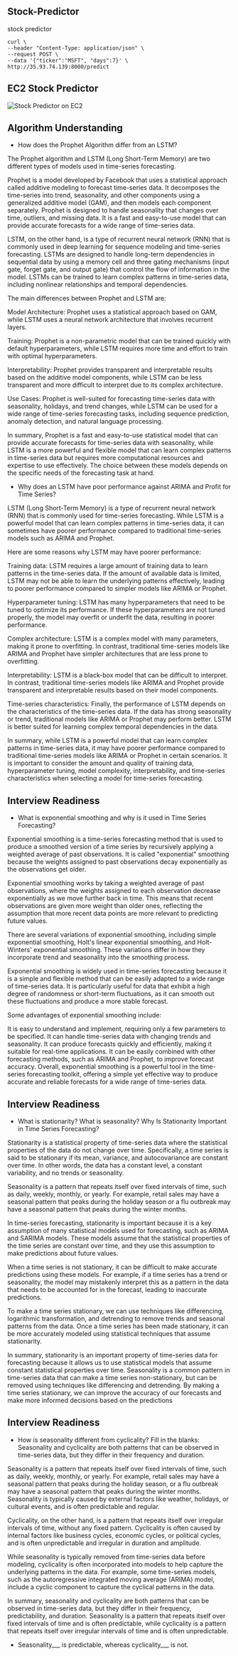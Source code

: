 ## Stock-Predictor
stock predictor

```
curl \
--header "Content-Type: application/json" \
--request POST \
--data '{"ticker":"MSFT", "days":7}' \
http://35.93.74.139:8000/predict

```

## EC2 Stock Predictor
![Stock Predictor on EC2](https://github.com/ArsalanLodhiCA/stock-predictor/blob/main/ec2-stock-predictor.png)

## Algorithm Understanding

* How does the Prophet Algorithm differ from an LSTM?

The Prophet algorithm and LSTM (Long Short-Term Memory) are two different types of models used in time-series forecasting.

Prophet is a model developed by Facebook that uses a statistical approach called additive modeling to forecast time-series data. It decomposes the time-series into trend, seasonality, and other components using a generalized additive model (GAM), and then models each component separately. Prophet is designed to handle seasonality that changes over time, outliers, and missing data. It is a fast and easy-to-use model that can provide accurate forecasts for a wide range of time-series data.

LSTM, on the other hand, is a type of recurrent neural network (RNN) that is commonly used in deep learning for sequence modeling and time-series forecasting. LSTMs are designed to handle long-term dependencies in sequential data by using a memory cell and three gating mechanisms (input gate, forget gate, and output gate) that control the flow of information in the model. LSTMs can be trained to learn complex patterns in time-series data, including nonlinear relationships and temporal dependencies.

The main differences between Prophet and LSTM are:

Model Architecture: Prophet uses a statistical approach based on GAM, while LSTM uses a neural network architecture that involves recurrent layers.

Training: Prophet is a non-parametric model that can be trained quickly with default hyperparameters, while LSTM requires more time and effort to train with optimal hyperparameters.

Interpretability: Prophet provides transparent and interpretable results based on the additive model components, while LSTM can be less transparent and more difficult to interpret due to its complex architecture.

Use Cases: Prophet is well-suited for forecasting time-series data with seasonality, holidays, and trend changes, while LSTM can be used for a wide range of time-series forecasting tasks, including sequence prediction, anomaly detection, and natural language processing.

In summary, Prophet is a fast and easy-to-use statistical model that can provide accurate forecasts for time-series data with seasonality, while LSTM is a more powerful and flexible model that can learn complex patterns in time-series data but requires more computational resources and expertise to use effectively. The choice between these models depends on the specific needs of the forecasting task at hand.

* Why does an LSTM have poor performance against ARIMA and Profit for Time Series?

LSTM (Long Short-Term Memory) is a type of recurrent neural network (RNN) that is commonly used for time-series forecasting. While LSTM is a powerful model that can learn complex patterns in time-series data, it can sometimes have poorer performance compared to traditional time-series models such as ARIMA and Prophet.

Here are some reasons why LSTM may have poorer performance:

Training data: LSTM requires a large amount of training data to learn patterns in the time-series data. If the amount of available data is limited, LSTM may not be able to learn the underlying patterns effectively, leading to poorer performance compared to simpler models like ARIMA or Prophet.

Hyperparameter tuning: LSTM has many hyperparameters that need to be tuned to optimize its performance. If these hyperparameters are not tuned properly, the model may overfit or underfit the data, resulting in poorer performance.

Complex architecture: LSTM is a complex model with many parameters, making it prone to overfitting. In contrast, traditional time-series models like ARIMA and Prophet have simpler architectures that are less prone to overfitting.

Interpretability: LSTM is a black-box model that can be difficult to interpret. In contrast, traditional time-series models like ARIMA and Prophet provide transparent and interpretable results based on their model components.

Time-series characteristics: Finally, the performance of LSTM depends on the characteristics of the time-series data. If the data has strong seasonality or trend, traditional models like ARIMA or Prophet may perform better. LSTM is better suited for learning complex temporal dependencies in the data.

In summary, while LSTM is a powerful model that can learn complex patterns in time-series data, it may have poorer performance compared to traditional time-series models like ARIMA or Prophet in certain scenarios. It is important to consider the amount and quality of training data, hyperparameter tuning, model complexity, interpretability, and time-series characteristics when selecting a model for time-series forecasting.

## Interview Readiness
* What is exponential smoothing and why is it used in Time Series Forecasting?

Exponential smoothing is a time-series forecasting method that is used to produce a smoothed version of a time series by recursively applying a weighted average of past observations. It is called "exponential" smoothing because the weights assigned to past observations decay exponentially as the observations get older.

Exponential smoothing works by taking a weighted average of past observations, where the weights assigned to each observation decrease exponentially as we move further back in time. This means that recent observations are given more weight than older ones, reflecting the assumption that more recent data points are more relevant to predicting future values.

There are several variations of exponential smoothing, including simple exponential smoothing, Holt's linear exponential smoothing, and Holt-Winters' exponential smoothing. These variations differ in how they incorporate trend and seasonality into the smoothing process.

Exponential smoothing is widely used in time-series forecasting because it is a simple and flexible method that can be easily adapted to a wide range of time-series data. It is particularly useful for data that exhibit a high degree of randomness or short-term fluctuations, as it can smooth out these fluctuations and produce a more stable forecast.

Some advantages of exponential smoothing include:

It is easy to understand and implement, requiring only a few parameters to be specified.
It can handle time-series data with changing trends and seasonality.
It can produce forecasts quickly and efficiently, making it suitable for real-time applications.
It can be easily combined with other forecasting methods, such as ARIMA and Prophet, to improve forecast accuracy.
Overall, exponential smoothing is a powerful tool in the time-series forecasting toolkit, offering a simple yet effective way to produce accurate and reliable forecasts for a wide range of time-series data.

## Interview Readiness
* What is stationarity? What is seasonality? Why Is Stationarity Important in Time Series Forecasting?

Stationarity is a statistical property of time-series data where the statistical properties of the data do not change over time. Specifically, a time series is said to be stationary if its mean, variance, and autocovariance are constant over time. In other words, the data has a constant level, a constant variability, and no trends or seasonality.

Seasonality is a pattern that repeats itself over fixed intervals of time, such as daily, weekly, monthly, or yearly. For example, retail sales may have a seasonal pattern that peaks during the holiday season or a flu outbreak may have a seasonal pattern that peaks during the winter months.

In time-series forecasting, stationarity is important because it is a key assumption of many statistical models used for forecasting, such as ARIMA and SARIMA models. These models assume that the statistical properties of the time series are constant over time, and they use this assumption to make predictions about future values.

When a time series is not stationary, it can be difficult to make accurate predictions using these models. For example, if a time series has a trend or seasonality, the model may mistakenly interpret this as a pattern in the data that needs to be accounted for in the forecast, leading to inaccurate predictions.

To make a time series stationary, we can use techniques like differencing, logarithmic transformation, and detrending to remove trends and seasonal patterns from the data. Once a time series has been made stationary, it can be more accurately modeled using statistical techniques that assume stationarity.

In summary, stationarity is an important property of time-series data for forecasting because it allows us to use statistical models that assume constant statistical properties over time. Seasonality is a common pattern in time-series data that can make a time series non-stationary, but can be removed using techniques like differencing and detrending. By making a time series stationary, we can improve the accuracy of our forecasts and make more informed decisions based on the predictions

## Interview Readiness

* How is seasonality different from cyclicality? Fill in the blanks:
Seasonality and cyclicality are both patterns that can be observed in time-series data, but they differ in their frequency and duration.

Seasonality is a pattern that repeats itself over fixed intervals of time, such as daily, weekly, monthly, or yearly. For example, retail sales may have a seasonal pattern that peaks during the holiday season, or a flu outbreak may have a seasonal pattern that peaks during the winter months. Seasonality is typically caused by external factors like weather, holidays, or cultural events, and is often predictable and regular.

Cyclicality, on the other hand, is a pattern that repeats itself over irregular intervals of time, without any fixed pattern. Cyclicality is often caused by internal factors like business cycles, economic cycles, or political cycles, and is often unpredictable and irregular in duration and amplitude.

While seasonality is typically removed from time-series data before modeling, cyclicality is often incorporated into models to help capture the underlying patterns in the data. For example, some time-series models, such as the autoregressive integrated moving average (ARIMA) model, include a cyclic component to capture the cyclical patterns in the data.

In summary, seasonality and cyclicality are both patterns that can be observed in time-series data, but they differ in their frequency, predictability, and duration. Seasonality is a pattern that repeats itself over fixed intervals of time and is often predictable, while cyclicality is a pattern that repeats itself over irregular intervals of time and is often unpredictable.


* Seasonality___ is predictable, whereas cyclicality___ is not.



